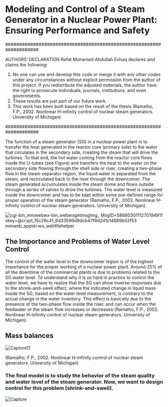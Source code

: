 # Modeling and Control of a Steam Generator in a Nuclear Power Plant: Ensuring Performance and Safety
####################################################################

AUTHORS’ DECLARATION
Refat Mohamed Abdullah Eshaq declares and claims the following:
1. No one can use and develop this code or merge it with any other codes under any circumstances without explicit permission from the author of this project. If you redistribute the adjusted materials, the author have the right to prosecute individuals, journals, institutions, and even governments.
2. These results are just part of our future work.
3. This work has been built based on the result of the thesis (Ramalho, F.P., 2002. Nonlinear H-infinity control of nuclear steam generators. University of Michigan)
   
####################################################################

The function of a steam generator (SG) in a nuclear power plant is to transfer the heat generated in the reactor core (primary side) to the water that circulates in the secondary side, creating the steam that will drive the turbines. To that end, the hot water coming from the reactor core flows inside the U-tubes (see Figure) and transfers the heat to the water on the secondary side flowing through the shell side or riser, creating a two-phase flow.In the steam separator region, the liquid water is separated from the steam, and recirculated back to the riser through the downcomer. The steam generated accumulates inside the steam dome and flows outside through a series of valves to drive the turbines. The water level is measured inside the downcomer and has to be kept within some pre-defined range for proper operation of the steam generator (Ramalho, F.P., 2002. Nonlinear H-infinity control of nuclear steam generators. University of Michigan).

![_cgi-bin_mmwebwx-bin_webwxgetmsgimg__ MsgID=5868030111270194911 skey=@crypt_15c29c41_6d33599d9dcb47f8d2d1cf4889b52f53 mmweb_appid=wx_webfilehelper](https://github.com/user-attachments/assets/53235855-a946-4a53-86c9-98008105fe5f)

## The Importance and Problems of Water Level Control 

The control of the water level in the downcomer region is of the highest importance for the proper working of a nuclear power plant. Around 25% of all the downtime of the commercial plants is due to problems related to the SG water level. To understand why it is so hard in practice to control the water level, we have to realize that the SG can show inverse responses due to the shrink-and-swell effect, where the indicated change in liquid mass inside the SG, based on the water level measurement, is contrary to the actual change in the water inventory. This effect is basically due to the presence of the two-phase flow inside the riser. and can occur when the feedwater or the steam flow increases or decreases (Ramalho, F.P., 2002. Nonlinear H-infinity control of nuclear steam generators. University of Michigan).

## Mass balances 

![Capture11](https://github.com/REFATESHAQ/Steam-generator-nuclear-power-/assets/48349737/ef83c4c1-cb08-4e7a-89b5-7604323a5ffa)

(Ramalho, F.P., 2002. Nonlinear H-infinity control of nuclear steam generators. University of Michigan)

### The final model is to study the behavior of the steam quality and water level of the steam generator. Now, we want to design control for this problem (shrink-and-swell).

![Capture](https://github.com/REFATESHAQ/Steam-generator-nuclear-power-/assets/48349737/02716de4-33a0-4222-8d06-b4811d3ef674)
